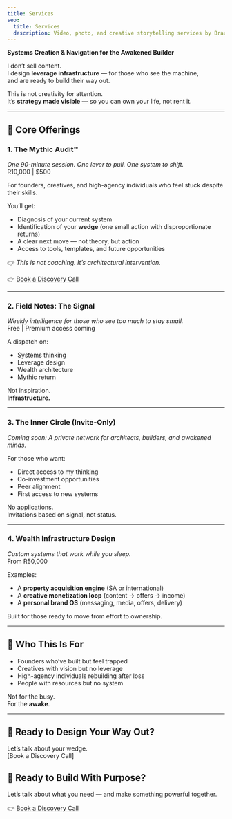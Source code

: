 ```yaml
---
title: Services
seo:
  title: Services
  description: Video, photo, and creative storytelling services by Brauteseth
---
```

 
**Systems Creation & Navigation for the Awakened Builder**

I don’t sell content.  
I design **leverage infrastructure** — for those who see the machine,  
and are ready to build their way out.

This is not creativity for attention.  
It’s **strategy made visible** — so you can own your life, not rent it.

---

## 🔧 Core Offerings

### 1. **The Mythic Audit™**  
*One 90-minute session. One lever to pull. One system to shift.*  
R10,000 | $500

For founders, creatives, and high-agency individuals who feel stuck despite their skills.

You’ll get:
- Diagnosis of your current system
- Identification of your **wedge** (one small action with disproportionate returns)
- A clear next move — not theory, but action
- Access to tools, templates, and future opportunities

👉 *This is not coaching. It’s architectural intervention.*

👉 [Book a Discovery Call](https://calendly.com/andrewbrauteseth/mythic-audit)

---

### 2. **Field Notes: The Signal**  
*Weekly intelligence for those who see too much to stay small.*  
Free | Premium access coming

A dispatch on:
- Systems thinking
- Leverage design
- Wealth architecture
- Mythic return

Not inspiration.  
**Infrastructure.**

---

### 3. **The Inner Circle (Invite-Only)**  
*Coming soon: A private network for architects, builders, and awakened minds.*

For those who want:
- Direct access to my thinking
- Co-investment opportunities
- Peer alignment
- First access to new systems

No applications.  
Invitations based on signal, not status.

---

### 4. **Wealth Infrastructure Design**  
*Custom systems that work while you sleep.*  
From R50,000

Examples:
- A **property acquisition engine** (SA or international)
- A **creative monetization loop** (content → offers → income)
- A **personal brand OS** (messaging, media, offers, delivery)

Built for those ready to move from effort to ownership.

---

## 🧭 Who This Is For

- Founders who’ve built but feel trapped
- Creatives with vision but no leverage
- High-agency individuals rebuilding after loss
- People with resources but no system

Not for the busy.  
For the **awake**.

---

## 🔗 Ready to Design Your Way Out?

Let’s talk about your wedge.  
[Book a Discovery Call]

## 🔗 Ready to Build With Purpose?

Let’s talk about what you need — and make something powerful together.  

👉 [Book a Discovery Call](https://calendly.com/andrewbrauteseth/mythic-audit)